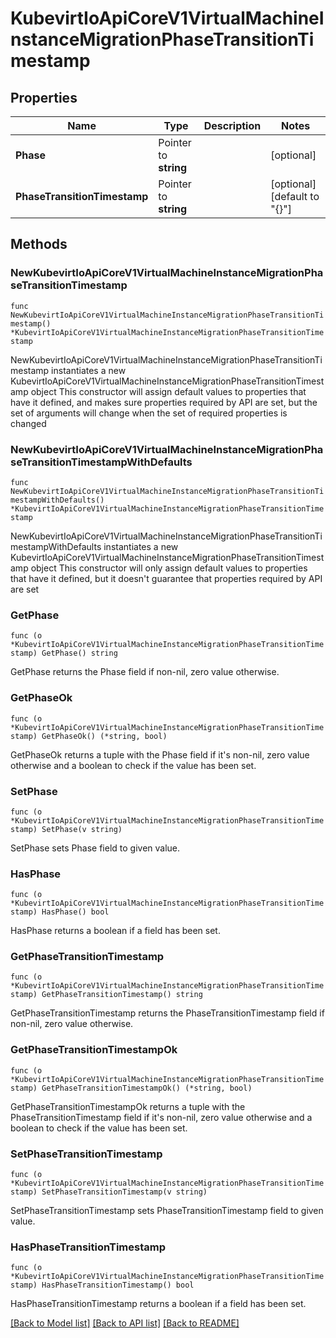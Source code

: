 # KubevirtIoApiCoreV1VirtualMachineInstanceMigrationPhaseTransitionTimestamp

## Properties

Name | Type | Description | Notes
------------ | ------------- | ------------- | -------------
**Phase** | Pointer to **string** |  | [optional] 
**PhaseTransitionTimestamp** | Pointer to **string** |  | [optional] [default to "{}"]

## Methods

### NewKubevirtIoApiCoreV1VirtualMachineInstanceMigrationPhaseTransitionTimestamp

`func NewKubevirtIoApiCoreV1VirtualMachineInstanceMigrationPhaseTransitionTimestamp() *KubevirtIoApiCoreV1VirtualMachineInstanceMigrationPhaseTransitionTimestamp`

NewKubevirtIoApiCoreV1VirtualMachineInstanceMigrationPhaseTransitionTimestamp instantiates a new KubevirtIoApiCoreV1VirtualMachineInstanceMigrationPhaseTransitionTimestamp object
This constructor will assign default values to properties that have it defined,
and makes sure properties required by API are set, but the set of arguments
will change when the set of required properties is changed

### NewKubevirtIoApiCoreV1VirtualMachineInstanceMigrationPhaseTransitionTimestampWithDefaults

`func NewKubevirtIoApiCoreV1VirtualMachineInstanceMigrationPhaseTransitionTimestampWithDefaults() *KubevirtIoApiCoreV1VirtualMachineInstanceMigrationPhaseTransitionTimestamp`

NewKubevirtIoApiCoreV1VirtualMachineInstanceMigrationPhaseTransitionTimestampWithDefaults instantiates a new KubevirtIoApiCoreV1VirtualMachineInstanceMigrationPhaseTransitionTimestamp object
This constructor will only assign default values to properties that have it defined,
but it doesn't guarantee that properties required by API are set

### GetPhase

`func (o *KubevirtIoApiCoreV1VirtualMachineInstanceMigrationPhaseTransitionTimestamp) GetPhase() string`

GetPhase returns the Phase field if non-nil, zero value otherwise.

### GetPhaseOk

`func (o *KubevirtIoApiCoreV1VirtualMachineInstanceMigrationPhaseTransitionTimestamp) GetPhaseOk() (*string, bool)`

GetPhaseOk returns a tuple with the Phase field if it's non-nil, zero value otherwise
and a boolean to check if the value has been set.

### SetPhase

`func (o *KubevirtIoApiCoreV1VirtualMachineInstanceMigrationPhaseTransitionTimestamp) SetPhase(v string)`

SetPhase sets Phase field to given value.

### HasPhase

`func (o *KubevirtIoApiCoreV1VirtualMachineInstanceMigrationPhaseTransitionTimestamp) HasPhase() bool`

HasPhase returns a boolean if a field has been set.

### GetPhaseTransitionTimestamp

`func (o *KubevirtIoApiCoreV1VirtualMachineInstanceMigrationPhaseTransitionTimestamp) GetPhaseTransitionTimestamp() string`

GetPhaseTransitionTimestamp returns the PhaseTransitionTimestamp field if non-nil, zero value otherwise.

### GetPhaseTransitionTimestampOk

`func (o *KubevirtIoApiCoreV1VirtualMachineInstanceMigrationPhaseTransitionTimestamp) GetPhaseTransitionTimestampOk() (*string, bool)`

GetPhaseTransitionTimestampOk returns a tuple with the PhaseTransitionTimestamp field if it's non-nil, zero value otherwise
and a boolean to check if the value has been set.

### SetPhaseTransitionTimestamp

`func (o *KubevirtIoApiCoreV1VirtualMachineInstanceMigrationPhaseTransitionTimestamp) SetPhaseTransitionTimestamp(v string)`

SetPhaseTransitionTimestamp sets PhaseTransitionTimestamp field to given value.

### HasPhaseTransitionTimestamp

`func (o *KubevirtIoApiCoreV1VirtualMachineInstanceMigrationPhaseTransitionTimestamp) HasPhaseTransitionTimestamp() bool`

HasPhaseTransitionTimestamp returns a boolean if a field has been set.


[[Back to Model list]](../README.md#documentation-for-models) [[Back to API list]](../README.md#documentation-for-api-endpoints) [[Back to README]](../README.md)


